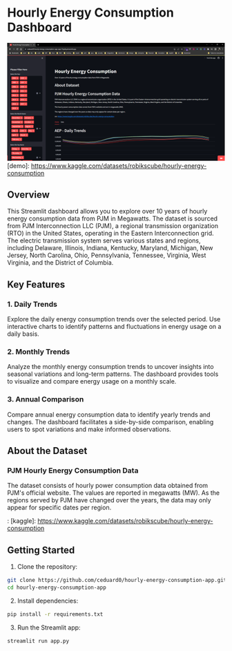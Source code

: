 # Hourly Energy Consumption Dashboard

![Dashboard Preview](https://github.com/ceduard0/hourly-energy-consumption-app/blob/main/hourly-energy-consumption-app.png?raw=true)
[demo]: https://www.kaggle.com/datasets/robikscube/hourly-energy-consumption



## Overview

This Streamlit dashboard allows you to explore over 10 years of hourly energy consumption data from PJM in Megawatts. The dataset is sourced from PJM Interconnection LLC (PJM), a regional transmission organization (RTO) in the United States, operating in the Eastern Interconnection grid. The electric transmission system serves various states and regions, including Delaware, Illinois, Indiana, Kentucky, Maryland, Michigan, New Jersey, North Carolina, Ohio, Pennsylvania, Tennessee, Virginia, West Virginia, and the District of Columbia.

## Key Features

### 1. Daily Trends

Explore the daily energy consumption trends over the selected period. Use interactive charts to identify patterns and fluctuations in energy usage on a daily basis.

### 2. Monthly Trends

Analyze the monthly energy consumption trends to uncover insights into seasonal variations and long-term patterns. The dashboard provides tools to visualize and compare energy usage on a monthly scale.

### 3. Annual Comparison

Compare annual energy consumption data to identify yearly trends and changes. The dashboard facilitates a side-by-side comparison, enabling users to spot variations and make informed observations.

## About the Dataset

### PJM Hourly Energy Consumption Data

The dataset consists of hourly power consumption data obtained from PJM's official website. The values are reported in megawatts (MW). As the regions served by PJM have changed over the years, the data may only appear for specific dates per region.

: [kaggle]: https://www.kaggle.com/datasets/robikscube/hourly-energy-consumption

## Getting Started

1. Clone the repository:

```bash
git clone https://github.com/ceduard0/hourly-energy-consumption-app.git
cd hourly-energy-consumption-app
```

2. Install dependencies:
```bash
pip install -r requirements.txt
```

3. Run the Streamlit app:
```bash
streamlit run app.py
```
